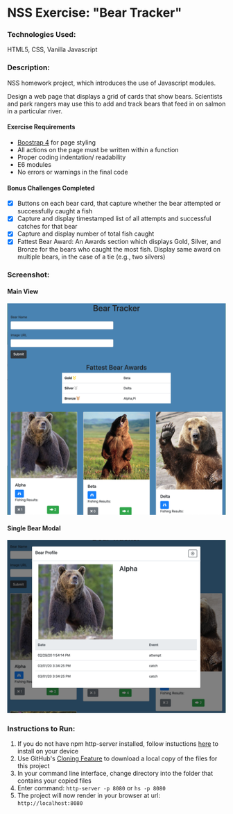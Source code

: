 # NSS Exercise: "Bear Tracker"

### Technologies Used:
HTML5, CSS, Vanilla Javascript

### Description:
NSS homework project, which introduces the use of Javascript modules.

Design a web page that displays a grid of cards that show bears.  Scientists and park rangers may use this to add and track bears that feed in on salmon in a particular river.

#### Exercise Requirements
* [Boostrap 4](https://getbootstrap.com/docs/4.0/getting-started/introduction/) for page styling
* All actions on the page must be written within a function
* Proper coding indentation/ readability
* E6 modules
* No errors or warnings in the final code

#### Bonus Challenges Completed
- [x] Buttons on each bear card, that capture whether the bear attempted or successfully caught a fish
- [x] Capture and display timestamped list of all attempts and successful catches for that bear
- [x] Capture and display number of total fish caught
- [x] Fattest Bear Award: An Awards section which displays Gold, Silver, and Bronze for the bears who caught the most fish.  Display same award on multiple bears, in the case of a tie (e.g., two silvers)

### Screenshot:
#### Main View
![screenshot](screenshots/screenshot-bonus-two-main.png)
#### Single Bear Modal
![screenshot](screenshots/screenshot-bonus-one-modal.png)

### Instructions to Run:
1. If you do not have npm http-server installed, follow instuctions [here](https://www.npmjs.com/package/http-server) to install on your device
1. Use GitHub's [Cloning Feature](https://help.github.com/en/github/creating-cloning-and-archiving-repositories/cloning-a-repository) to download a local copy of the files for this project
1. In your command line interface, change directory into the folder that contains your copied files
1. Enter command: `http-server -p 8080` or `hs -p 8080`
1. The project will now render in your browser at url: `http://localhost:8080`
